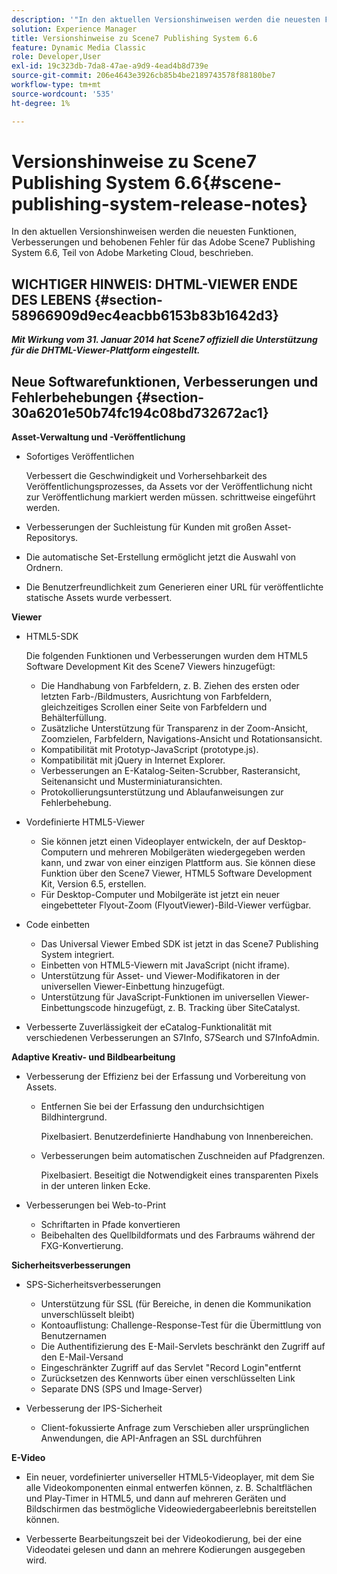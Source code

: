 ```yaml
---
description: '"In den aktuellen Versionshinweisen werden die neuesten Funktionen, Verbesserungen und behobenen Fehler für Adobe Scene7 Publishing System 6.6, Teil der Adobe Experience Manager-Lösung in der Adobe Marketing Cloud, beschrieben."'
solution: Experience Manager
title: Versionshinweise zu Scene7 Publishing System 6.6
feature: Dynamic Media Classic
role: Developer,User
exl-id: 19c323db-7da8-47ae-a9d9-4ead4b8d739e
source-git-commit: 206e4643e3926cb85b4be2189743578f88180be7
workflow-type: tm+mt
source-wordcount: '535'
ht-degree: 1%

---
```


# Versionshinweise zu Scene7 Publishing System 6.6{#scene-publishing-system-release-notes}

In den aktuellen Versionshinweisen werden die neuesten Funktionen, Verbesserungen und behobenen Fehler für das Adobe Scene7 Publishing System 6.6, Teil von Adobe Marketing Cloud, beschrieben.

## WICHTIGER HINWEIS: DHTML-VIEWER ENDE DES LEBENS {#section-58966909d9ec4eacbb6153b83b1642d3}

***Mit Wirkung vom 31. Januar 2014 hat Scene7 offiziell die Unterstützung für die DHTML-Viewer-Plattform eingestellt.***

## Neue Softwarefunktionen, Verbesserungen und Fehlerbehebungen {#section-30a6201e50b74fc194c08bd732672ac1}

**Asset-Verwaltung und -Veröffentlichung**

* Sofortiges Veröffentlichen

   Verbessert die Geschwindigkeit und Vorhersehbarkeit des Veröffentlichungsprozesses, da Assets vor der Veröffentlichung nicht zur Veröffentlichung markiert werden müssen. schrittweise eingeführt werden.

* Verbesserungen der Suchleistung für Kunden mit großen Asset-Repositorys.
* Die automatische Set-Erstellung ermöglicht jetzt die Auswahl von Ordnern.
* Die Benutzerfreundlichkeit zum Generieren einer URL für veröffentlichte statische Assets wurde verbessert.

**Viewer**

* HTML5-SDK

   Die folgenden Funktionen und Verbesserungen wurden dem HTML5 Software Development Kit des Scene7 Viewers hinzugefügt:

   * Die Handhabung von Farbfeldern, z. B. Ziehen des ersten oder letzten Farb-/Bildmusters, Ausrichtung von Farbfeldern, gleichzeitiges Scrollen einer Seite von Farbfeldern und Behälterfüllung.
   * Zusätzliche Unterstützung für Transparenz in der Zoom-Ansicht, Zoomzielen, Farbfeldern, Navigations-Ansicht und Rotationsansicht.
   * Kompatibilität mit Prototyp-JavaScript (prototype.js).
   * Kompatibilität mit jQuery in Internet Explorer.
   * Verbesserungen an E-Katalog-Seiten-Scrubber, Rasteransicht, Seitenansicht und Musterminiaturansichten.
   * Protokollierungsunterstützung und Ablaufanweisungen zur Fehlerbehebung.

* Vordefinierte HTML5-Viewer

   * Sie können jetzt einen Videoplayer entwickeln, der auf Desktop-Computern und mehreren Mobilgeräten wiedergegeben werden kann, und zwar von einer einzigen Plattform aus. Sie können diese Funktion über den Scene7 Viewer, HTML5 Software Development Kit, Version 6.5, erstellen.
   * Für Desktop-Computer und Mobilgeräte ist jetzt ein neuer eingebetteter Flyout-Zoom (FlyoutViewer)-Bild-Viewer verfügbar.

* Code einbetten

   * Das Universal Viewer Embed SDK ist jetzt in das Scene7 Publishing System integriert.
   * Einbetten von HTML5-Viewern mit JavaScript (nicht iframe).
   * Unterstützung für Asset- und Viewer-Modifikatoren in der universellen Viewer-Einbettung hinzugefügt.
   * Unterstützung für JavaScript-Funktionen im universellen Viewer-Einbettungscode hinzugefügt, z. B. Tracking über SiteCatalyst.

* Verbesserte Zuverlässigkeit der eCatalog-Funktionalität mit verschiedenen Verbesserungen an S7Info, S7Search und S7InfoAdmin.

**Adaptive Kreativ- und Bildbearbeitung**

* Verbesserung der Effizienz bei der Erfassung und Vorbereitung von Assets.

   * Entfernen Sie bei der Erfassung den undurchsichtigen Bildhintergrund.

      Pixelbasiert. Benutzerdefinierte Handhabung von Innenbereichen.
   * Verbesserungen beim automatischen Zuschneiden auf Pfadgrenzen.

      Pixelbasiert. Beseitigt die Notwendigkeit eines transparenten Pixels in der unteren linken Ecke.

* Verbesserungen bei Web-to-Print

   * Schriftarten in Pfade konvertieren
   * Beibehalten des Quellbildformats und des Farbraums während der FXG-Konvertierung.

**Sicherheitsverbesserungen**

* SPS-Sicherheitsverbesserungen

   * Unterstützung für SSL (für Bereiche, in denen die Kommunikation unverschlüsselt bleibt)
   * Kontoauflistung: Challenge-Response-Test für die Übermittlung von Benutzernamen
   * Die Authentifizierung des E-Mail-Servlets beschränkt den Zugriff auf den E-Mail-Versand
   * Eingeschränkter Zugriff auf das Servlet &quot;Record Login&quot;entfernt
   * Zurücksetzen des Kennworts über einen verschlüsselten Link
   * Separate DNS (SPS und Image-Server)

* Verbesserung der IPS-Sicherheit

   * Client-fokussierte Anfrage zum Verschieben aller ursprünglichen Anwendungen, die API-Anfragen an SSL durchführen

**E-Video**

* Ein neuer, vordefinierter universeller HTML5-Videoplayer, mit dem Sie alle Videokomponenten einmal entwerfen können, z. B. Schaltflächen und Play-Timer in HTML5, und dann auf mehreren Geräten und Bildschirmen das bestmögliche Videowiedergabeerlebnis bereitstellen können.

<!--   See [About using HTML5 video](http://help.adobe.com/en_US/scene7/using/WS98ca2e6790647c064dcc4e2c1399dadca0f-8000.html). -->

* Verbesserte Bearbeitungszeit bei der Videokodierung, bei der eine Videodatei gelesen und dann an mehrere Kodierungen ausgegeben wird.
